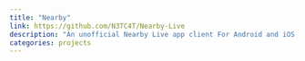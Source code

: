 ```yaml
---
title: "Nearby"
link: https://github.com/N3TC4T/Nearby-Live
description: "An unofficial Nearby Live app client For Android and iOS, built in React Native."
categories: projects
---
```

